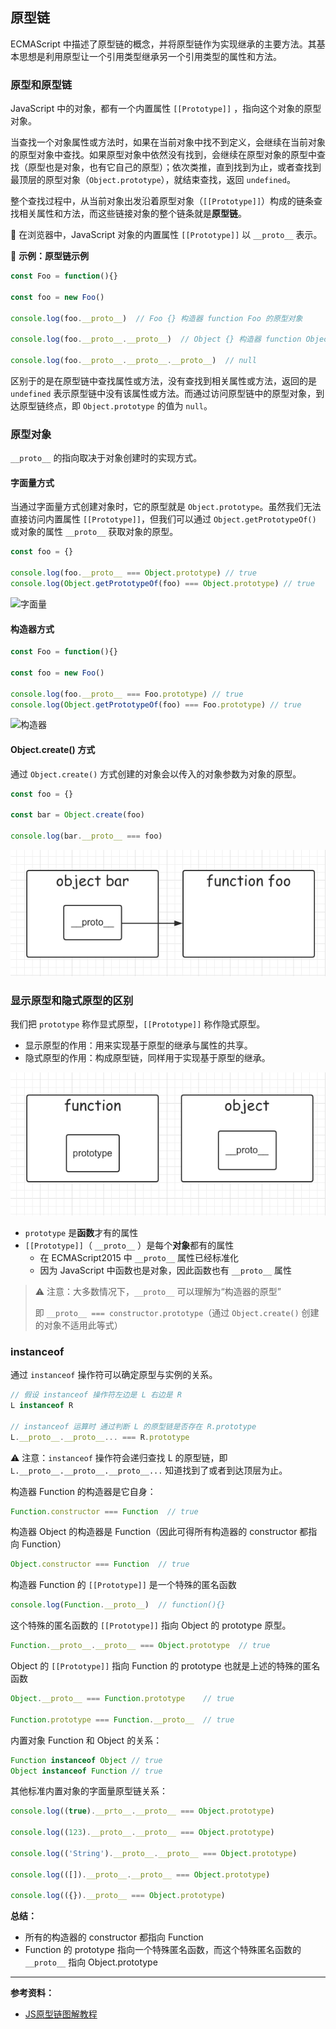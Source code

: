 ## 原型链

ECMAScript 中描述了原型链的概念，并将原型链作为实现继承的主要方法。其基本思想是利用原型让一个引用类型继承另一个引用类型的属性和方法。

### 原型和原型链

JavaScript 中的对象，都有一个内置属性 `[[Prototype]]` ，指向这个对象的原型对象。

当查找一个对象属性或方法时，如果在当前对象中找不到定义，会继续在当前对象的原型对象中查找。如果原型对象中依然没有找到，会继续在原型对象的原型中查找（原型也是对象，也有它自己的原型）；依次类推，直到找到为止，或者查找到最顶层的原型对象（`Object.prototype`），就结束查找，返回 `undefined`。

整个查找过程中，从当前对象出发沿着原型对象（`[[Prototype]]`）构成的链条查找相关属性和方法，而这些链接对象的整个链条就是**原型链**。

📌 在浏览器中，JavaScript 对象的内置属性 `[[Prototype]]` 以 `__proto__` 表示。

🌰 **示例：原型链示例**

```js
const Foo = function(){}

const foo = new Foo()

console.log(foo.__proto__)  // Foo {} 构造器 function Foo 的原型对象

console.log(foo.__proto__.__proto__)  // Object {} 构造器 function Object 的原型对象

console.log(foo.__proto__.__proto__.__proto__)  // null
```

区别于的是在原型链中查找属性或方法，没有查找到相关属性或方法，返回的是 `undefined` 表示原型链中没有该属性或方法。而通过访问原型链中的原型对象，到达原型链终点，即 `Object.prototype` 的值为 `null`。

### 原型对象

`__proto__` 的指向取决于对象创建时的实现方式。

#### 字面量方式

当通过字面量方式创建对象时，它的原型就是 `Object.prototype`。虽然我们无法直接访问内置属性 `[[Prototype]]`，但我们可以通过 `Object.getPrototypeOf()` 或对象的属性 `__proto__` 获取对象的原型。

```js
const foo = {}

console.log(foo.__proto__ === Object.prototype) // true
console.log(Object.getPrototypeOf(foo) === Object.prototype) // true
```

![字面量](/Users/mrsingsing/Desktop/mrsingsing/JavaScript-Guidebook/images/4/cfc37d7e-6322-48da-b242-42995120f4eb.png)

#### 构造器方式

```js
const Foo = function(){}

const foo = new Foo()

console.log(foo.__proto__ === Foo.prototype) // true
console.log(Object.getPrototypeOf(foo) === Foo.prototype) // true
```

![构造器](/Users/mrsingsing/Desktop/mrsingsing/JavaScript-Guidebook/images/4/46001182-6736-4a81-939d-53f2217e33b2.png)

#### Object.create() 方式

通过 `Object.create()` 方式创建的对象会以传入的对象参数为对象的原型。

```js
const foo = {}

const bar = Object.create(foo)

console.log(bar.__proto__ === foo)
```

![Object.create(/Users/mrsingsing/Desktop/mrsingsing/JavaScript-Guidebook/images/4/de959736-b787-4302-b2e9-175346dc57ec.png)](../../images/4/de959736-b787-4302-b2e9-175346dc57ec.png)

### 显示原型和隐式原型的区别

我们把 `prototype` 称作显式原型，`[[Prototype]]` 称作隐式原型。

* 显示原型的作用：用来实现基于原型的继承与属性的共享。
* 隐式原型的作用：构成原型链，同样用于实现基于原型的继承。

![prototype和__proto__的区别](../../images/4/5c8478c6-285a-49d6-943b-94722ffe9fe7.png)

* `prototype` 是**函数**才有的属性
* `[[Prototype]]`（ `__proto__` ）是每个**对象**都有的属性
  * 在 ECMAScript2015 中 `__proto__` 属性已经标准化
  * 因为 JavaScript 中函数也是对象，因此函数也有 `__proto__` 属性

> ⚠️ 注意：大多数情况下，`__proto__` 可以理解为“构造器的原型”
>
> 即 `__proto__ === constructor.prototype`（通过 `Object.create()` 创建的对象不适用此等式）

### instanceof

通过 `instanceof` 操作符可以确定原型与实例的关系。

```js
// 假设 instanceof 操作符左边是 L 右边是 R
L instanceof R

// instanceof 运算时 通过判断 L 的原型链是否存在 R.prototype
L.__proto__.__proto__... === R.prototype
```

⚠️ 注意：`instanceof` 操作符会递归查找 L 的原型链，即 `L.__proto__.__proto__.__proto__...` 知道找到了或者到达顶层为止。



构造器 Function 的构造器是它自身：

```js
Function.constructor === Function  // true
```

构造器 Object 的构造器是 Function（因此可得所有构造器的 constructor 都指向 Function）

```js
Object.constructor === Function  // true
```

构造器 Function 的 `[[Prototype]]` 是一个特殊的匿名函数

```js
console.log(Function.__proto__)  // function(){}
```

这个特殊的匿名函数的 `[[Prototype]]` 指向 Object 的 prototype 原型。

```js
Function.__proto__.__proto__ === Object.prototype  // true
```

Object 的 `[[Prototype]]` 指向 Function 的 prototype 也就是上述的特殊的匿名函数

```js
Object.__proto__ === Function.prototype    // true

Function.prototype === Function.__proto__  // true
```

内置对象 Function 和 Object 的关系：

```js
Function instanceof Object // true
Object instanceof Function // true
```

其他标准内置对象的字面量原型链关系：

```js
console.log((true).__prto__.__proto__ === Object.prototype)

console.log((123).__proto__.__proto__ === Object.prototype)

console.log(('String').__proto__.__proto__ === Object.prototype)

console.log(([]).__proto__.__proto__ === Object.prototype)

console.log(({}).__proto__ === Object.prototype)
```

**总结：**

* 所有的构造器的 constructor 都指向 Function
* Function 的 prototype 指向一个特殊匿名函数，而这个特殊匿名函数的 `__proto__` 指向 Object.prototype

---

**参考资料：**

* [JS原型链图解教程](object-oriented-programming/object-understand/)